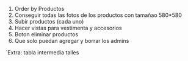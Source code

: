 1. Order by Productos
2. Conseguir todas las fotos de los productos con tamañao 580*580
3. Subir productos (cada uno)
4. Hacer vistas para vestimenta y accesorios
5. Boton eliminar productos
6. Que solo puedan agregar y borrar los admins

`Extra: tabla intermedia talles
